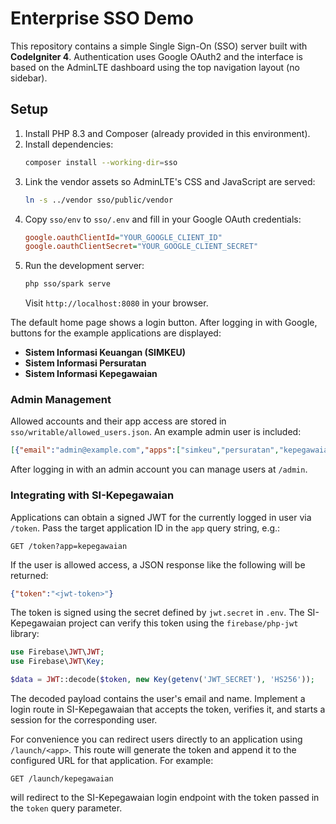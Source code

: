 # Enterprise SSO Demo

This repository contains a simple Single Sign-On (SSO) server built with **CodeIgniter 4**. Authentication uses Google OAuth2 and the interface is based on the AdminLTE dashboard using the top navigation layout (no sidebar).


## Setup

1. Install PHP 8.3 and Composer (already provided in this environment).
2. Install dependencies:
   ```bash
   composer install --working-dir=sso
   ```
3. Link the vendor assets so AdminLTE's CSS and JavaScript are served:
   ```bash
   ln -s ../vendor sso/public/vendor
   ```
4. Copy `sso/env` to `sso/.env` and fill in your Google OAuth credentials:
   ```ini
   google.oauthClientId="YOUR_GOOGLE_CLIENT_ID"
   google.oauthClientSecret="YOUR_GOOGLE_CLIENT_SECRET"
   ```
5. Run the development server:
   ```bash
   php sso/spark serve
   ```
   Visit `http://localhost:8080` in your browser.

The default home page shows a login button. After logging in with Google, buttons for the example applications are displayed:

- **Sistem Informasi Keuangan (SIMKEU)**
- **Sistem Informasi Persuratan**
- **Sistem Informasi Kepegawaian**

### Admin Management

Allowed accounts and their app access are stored in `sso/writable/allowed_users.json`.
An example admin user is included:

```json
[{"email":"admin@example.com","apps":["simkeu","persuratan","kepegawaian"],"is_admin":true}]
```

After logging in with an admin account you can manage users at `/admin`.

### Integrating with SI-Kepegawaian

Applications can obtain a signed JWT for the currently logged in user via
`/token`. Pass the target application ID in the `app` query string, e.g.:

```
GET /token?app=kepegawaian
```

If the user is allowed access, a JSON response like the following will be
returned:

```json
{"token":"<jwt-token>"}
```

The token is signed using the secret defined by `jwt.secret` in `.env`. The
SI-Kepegawaian project can verify this token using the `firebase/php-jwt`
library:

```php
use Firebase\JWT\JWT;
use Firebase\JWT\Key;

$data = JWT::decode($token, new Key(getenv('JWT_SECRET'), 'HS256'));
```

The decoded payload contains the user's email and name. Implement a login route
in SI-Kepegawaian that accepts the token, verifies it, and starts a session for
the corresponding user.

For convenience you can redirect users directly to an application using
`/launch/<app>`. This route will generate the token and append it to the
configured URL for that application. For example:

```
GET /launch/kepegawaian
```

will redirect to the SI-Kepegawaian login endpoint with the token passed in the
`token` query parameter.
